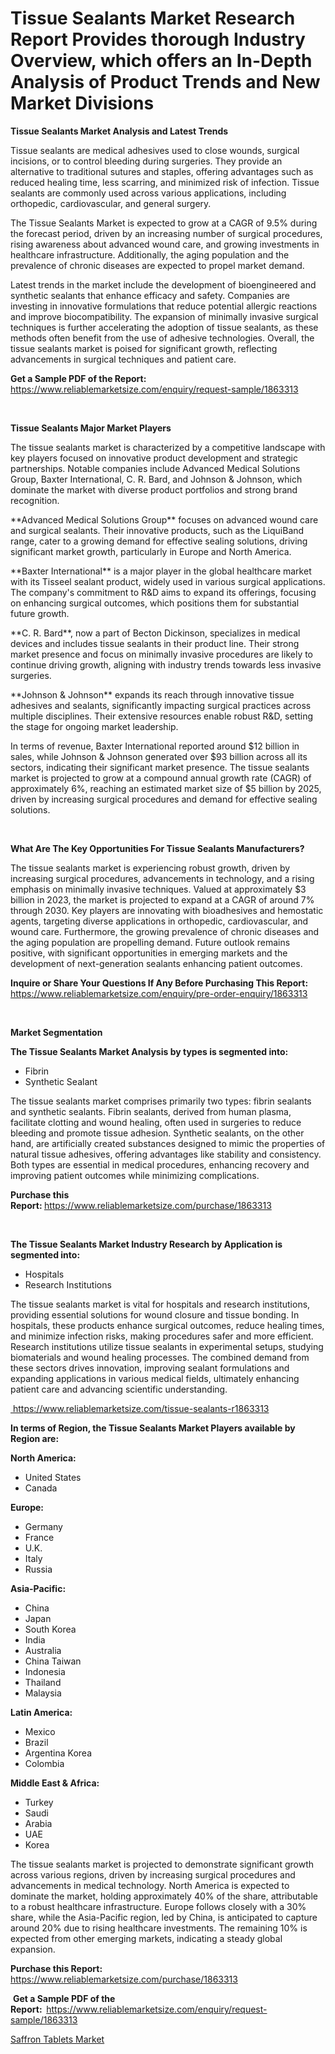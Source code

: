 <p><h1>Tissue Sealants Market Research Report Provides thorough Industry Overview, which offers an In-Depth Analysis of Product Trends and New Market Divisions</h1></p><p><strong>Tissue Sealants Market Analysis and Latest Trends</strong></p>
<p><p>Tissue sealants are medical adhesives used to close wounds, surgical incisions, or to control bleeding during surgeries. They provide an alternative to traditional sutures and staples, offering advantages such as reduced healing time, less scarring, and minimized risk of infection. Tissue sealants are commonly used across various applications, including orthopedic, cardiovascular, and general surgery.</p><p>The Tissue Sealants Market is expected to grow at a CAGR of 9.5% during the forecast period, driven by an increasing number of surgical procedures, rising awareness about advanced wound care, and growing investments in healthcare infrastructure. Additionally, the aging population and the prevalence of chronic diseases are expected to propel market demand. </p><p>Latest trends in the market include the development of bioengineered and synthetic sealants that enhance efficacy and safety. Companies are investing in innovative formulations that reduce potential allergic reactions and improve biocompatibility. The expansion of minimally invasive surgical techniques is further accelerating the adoption of tissue sealants, as these methods often benefit from the use of adhesive technologies. Overall, the tissue sealants market is poised for significant growth, reflecting advancements in surgical techniques and patient care.</p></p>
<p><strong>Get a Sample PDF of the Report:&nbsp;</strong> <a href="https://www.reliablemarketsize.com/enquiry/request-sample/1863313?utm_campaign=2593&utm_medium=2&utm_source=Github&utm_content=ia&utm_term=08032025&utm_id=tissue-sealants">https://www.reliablemarketsize.com/enquiry/request-sample/1863313</a></p>
<p>&nbsp;</p>
<p><strong>Tissue Sealants Major Market Players</strong></p>
<p><p>The tissue sealants market is characterized by a competitive landscape with key players focused on innovative product development and strategic partnerships. Notable companies include Advanced Medical Solutions Group, Baxter International, C. R. Bard, and Johnson & Johnson, which dominate the market with diverse product portfolios and strong brand recognition.</p><p>**Advanced Medical Solutions Group** focuses on advanced wound care and surgical sealants. Their innovative products, such as the LiquiBand range, cater to a growing demand for effective sealing solutions, driving significant market growth, particularly in Europe and North America.</p><p>**Baxter International** is a major player in the global healthcare market with its Tisseel sealant product, widely used in various surgical applications. The company's commitment to R&D aims to expand its offerings, focusing on enhancing surgical outcomes, which positions them for substantial future growth.</p><p>**C. R. Bard**, now a part of Becton Dickinson, specializes in medical devices and includes tissue sealants in their product line. Their strong market presence and focus on minimally invasive procedures are likely to continue driving growth, aligning with industry trends towards less invasive surgeries.</p><p>**Johnson & Johnson** expands its reach through innovative tissue adhesives and sealants, significantly impacting surgical practices across multiple disciplines. Their extensive resources enable robust R&D, setting the stage for ongoing market leadership.</p><p>In terms of revenue, Baxter International reported around $12 billion in sales, while Johnson & Johnson generated over $93 billion across all its sectors, indicating their significant market presence. The tissue sealants market is projected to grow at a compound annual growth rate (CAGR) of approximately 6%, reaching an estimated market size of $5 billion by 2025, driven by increasing surgical procedures and demand for effective sealing solutions.</p></p>
<p>&nbsp;</p>
<p><strong>What Are The Key Opportunities For Tissue Sealants Manufacturers?</strong></p>
<p><p>The tissue sealants market is experiencing robust growth, driven by increasing surgical procedures, advancements in technology, and a rising emphasis on minimally invasive techniques. Valued at approximately $3 billion in 2023, the market is projected to expand at a CAGR of around 7% through 2030. Key players are innovating with bioadhesives and hemostatic agents, targeting diverse applications in orthopedic, cardiovascular, and wound care. Furthermore, the growing prevalence of chronic diseases and the aging population are propelling demand. Future outlook remains positive, with significant opportunities in emerging markets and the development of next-generation sealants enhancing patient outcomes.</p></p>
<p><strong>Inquire or Share Your Questions If Any Before Purchasing This Report:</strong> <a href="https://www.reliablemarketsize.com/enquiry/pre-order-enquiry/1863313?utm_campaign=2593&utm_medium=2&utm_source=Github&utm_content=ia&utm_term=08032025&utm_id=tissue-sealants">https://www.reliablemarketsize.com/enquiry/pre-order-enquiry/1863313</a></p>
<p>&nbsp;</p>
<p><strong>Market Segmentation</strong></p>
<p><strong>The Tissue Sealants Market Analysis by types is segmented into:</strong></p>
<p><ul><li>Fibrin</li><li>Synthetic Sealant</li></ul></p>
<p><p>The tissue sealants market comprises primarily two types: fibrin sealants and synthetic sealants. Fibrin sealants, derived from human plasma, facilitate clotting and wound healing, often used in surgeries to reduce bleeding and promote tissue adhesion. Synthetic sealants, on the other hand, are artificially created substances designed to mimic the properties of natural tissue adhesives, offering advantages like stability and consistency. Both types are essential in medical procedures, enhancing recovery and improving patient outcomes while minimizing complications.</p></p>
<p><strong>Purchase this Report:&nbsp;</strong><a href="https://www.reliablemarketsize.com/purchase/1863313?utm_campaign=2593&utm_medium=2&utm_source=Github&utm_content=ia&utm_term=08032025&utm_id=tissue-sealants">https://www.reliablemarketsize.com/purchase/1863313</a></p>
<p>&nbsp;</p>
<p><strong>The Tissue Sealants Market Industry Research by Application is segmented into:</strong></p>
<p><ul><li>Hospitals</li><li>Research Institutions</li></ul></p>
<p><p>The tissue sealants market is vital for hospitals and research institutions, providing essential solutions for wound closure and tissue bonding. In hospitals, these products enhance surgical outcomes, reduce healing times, and minimize infection risks, making procedures safer and more efficient. Research institutions utilize tissue sealants in experimental setups, studying biomaterials and wound healing processes. The combined demand from these sectors drives innovation, improving sealant formulations and expanding applications in various medical fields, ultimately enhancing patient care and advancing scientific understanding.</p></p>
<p><a href="https://www.reliablemarketsize.com/tissue-sealants-r1863313?utm_campaign=2593&utm_medium=2&utm_source=Github&utm_content=ia&utm_term=08032025&utm_id=tissue-sealants">&nbsp;https://www.reliablemarketsize.com/tissue-sealants-r1863313</a></p>
<p><strong>In terms of Region, the Tissue Sealants Market Players available by Region are:</strong></p>
<p>
    <p> <strong> North America: </strong>
        <ul>
            <li>United States</li>
            <li>Canada</li>
        </ul>
        </p> 
    <p> <strong> Europe: </strong>
        <ul>
            <li>Germany</li>
            <li>France</li>
            <li>U.K.</li>
            <li>Italy</li>
            <li>Russia</li>
        </ul>
        </p> 
    <p> <strong> Asia-Pacific: </strong>
        <ul>
            <li>China</li>
            <li>Japan</li>
            <li>South Korea</li>
            <li>India</li>
            <li>Australia</li>
            <li>China Taiwan</li>
            <li>Indonesia</li>
            <li>Thailand</li>
            <li>Malaysia</li>
        </ul>
        </p> 
    <p> <strong> Latin America: </strong>
        <ul>
            <li>Mexico</li>
            <li>Brazil</li>
            <li>Argentina Korea</li>
            <li>Colombia</li>
        </ul>
        </p> 
    <p> <strong> Middle East & Africa: </strong>
        <ul>
            <li>Turkey</li>
            <li>Saudi</li>
            <li>Arabia</li>
            <li>UAE</li>
            <li>Korea</li>
        </ul>
    </p>
    </p>
<p><p>The tissue sealants market is projected to demonstrate significant growth across various regions, driven by increasing surgical procedures and advancements in medical technology. North America is expected to dominate the market, holding approximately 40% of the share, attributable to a robust healthcare infrastructure. Europe follows closely with a 30% share, while the Asia-Pacific region, led by China, is anticipated to capture around 20% due to rising healthcare investments. The remaining 10% is expected from other emerging markets, indicating a steady global expansion.</p></p>
<p><strong>Purchase this Report: </strong><a href="https://www.reliablemarketsize.com/purchase/1863313?utm_campaign=2593&utm_medium=2&utm_source=Github&utm_content=ia&utm_term=08032025&utm_id=tissue-sealants">https://www.reliablemarketsize.com/purchase/1863313</a></p>
<p>&nbsp;<strong>Get a Sample PDF of the Report:&nbsp;&nbsp;</strong><a href="https://www.reliablemarketsize.com/enquiry/request-sample/1863313?utm_campaign=2593&utm_medium=2&utm_source=Github&utm_content=ia&utm_term=08032025&utm_id=tissue-sealants">https://www.reliablemarketsize.com/enquiry/request-sample/1863313</a></p>
<p><strong></strong></p>
<p><p><a href="https://github.com/antonioc6hal/Market-Research-Report-List-1/blob/main/saffron-tablets-market.md?utm_campaign=2593&utm_medium=2&utm_source=Github&utm_content=ia&utm_term=08032025&utm_id=tissue-sealants">Saffron Tablets Market</a></p></p>
